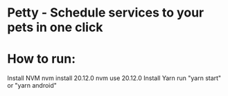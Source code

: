# Petty - Schedule services to your pets in one click
# How to run:
 Install NVM
 nvm install 20.12.0
 nvm use 20.12.0
 Install Yarn
 run "yarn start" or "yarn android"